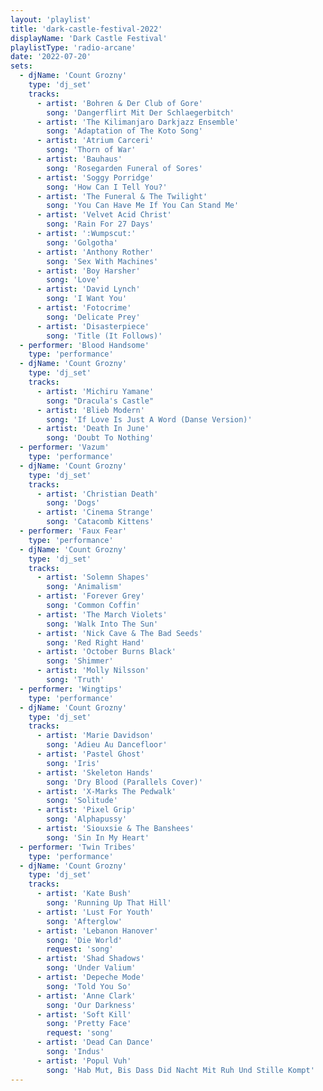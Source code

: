 ```yaml
---
layout: 'playlist'
title: 'dark-castle-festival-2022'
displayName: 'Dark Castle Festival'
playlistType: 'radio-arcane'
date: '2022-07-20'
sets:
  - djName: 'Count Grozny'
    type: 'dj_set'
    tracks:
      - artist: 'Bohren & Der Club of Gore'
        song: 'Dangerflirt Mit Der Schlaegerbitch'
      - artist: 'The Kilimanjaro Darkjazz Ensemble'
        song: 'Adaptation of The Koto Song'
      - artist: 'Atrium Carceri'
        song: 'Thorn of War'
      - artist: 'Bauhaus'
        song: 'Rosegarden Funeral of Sores'
      - artist: 'Soggy Porridge'
        song: 'How Can I Tell You?'
      - artist: 'The Funeral & The Twilight'
        song: 'You Can Have Me If You Can Stand Me'
      - artist: 'Velvet Acid Christ'
        song: 'Rain For 27 Days'
      - artist: ':Wumpscut:'
        song: 'Golgotha'
      - artist: 'Anthony Rother'
        song: 'Sex With Machines'
      - artist: 'Boy Harsher'
        song: 'Love'
      - artist: 'David Lynch'
        song: 'I Want You'
      - artist: 'Fotocrime'
        song: 'Delicate Prey'
      - artist: 'Disasterpiece'
        song: 'Title (It Follows)'
  - performer: 'Blood Handsome'
    type: 'performance'
  - djName: 'Count Grozny'
    type: 'dj_set'
    tracks:
      - artist: 'Michiru Yamane'
        song: "Dracula's Castle"
      - artist: 'Blieb Modern'
        song: 'If Love Is Just A Word (Danse Version)'
      - artist: 'Death In June'
        song: 'Doubt To Nothing'
  - performer: 'Vazum'
    type: 'performance'
  - djName: 'Count Grozny'
    type: 'dj_set'
    tracks:
      - artist: 'Christian Death'
        song: 'Dogs'
      - artist: 'Cinema Strange'
        song: 'Catacomb Kittens'
  - performer: 'Faux Fear'
    type: 'performance'
  - djName: 'Count Grozny'
    type: 'dj_set'
    tracks:
      - artist: 'Solemn Shapes'
        song: 'Animalism'
      - artist: 'Forever Grey'
        song: 'Common Coffin'
      - artist: 'The March Violets'
        song: 'Walk Into The Sun'
      - artist: 'Nick Cave & The Bad Seeds'
        song: 'Red Right Hand'
      - artist: 'October Burns Black'
        song: 'Shimmer'
      - artist: 'Molly Nilsson'
        song: 'Truth'
  - performer: 'Wingtips'
    type: 'performance'
  - djName: 'Count Grozny'
    type: 'dj_set'
    tracks:
      - artist: 'Marie Davidson'
        song: 'Adieu Au Dancefloor'
      - artist: 'Pastel Ghost'
        song: 'Iris'
      - artist: 'Skeleton Hands'
        song: 'Dry Blood (Parallels Cover)'
      - artist: 'X-Marks The Pedwalk'
        song: 'Solitude'
      - artist: 'Pixel Grip'
        song: 'Alphapussy'
      - artist: 'Siouxsie & The Banshees'
        song: 'Sin In My Heart'
  - performer: 'Twin Tribes'
    type: 'performance'
  - djName: 'Count Grozny'
    type: 'dj_set'
    tracks:
      - artist: 'Kate Bush'
        song: 'Running Up That Hill'
      - artist: 'Lust For Youth'
        song: 'Afterglow'
      - artist: 'Lebanon Hanover'
        song: 'Die World'
        request: 'song'
      - artist: 'Shad Shadows'
        song: 'Under Valium'
      - artist: 'Depeche Mode'
        song: 'Told You So'
      - artist: 'Anne Clark'
        song: 'Our Darkness'
      - artist: 'Soft Kill'
        song: 'Pretty Face'
        request: 'song'
      - artist: 'Dead Can Dance'
        song: 'Indus'
      - artist: 'Popul Vuh'
        song: 'Hab Mut, Bis Dass Did Nacht Mit Ruh Und Stille Kompt'
---
```

